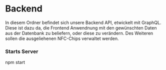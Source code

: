 # Backend

In diesem Ordner befindet sich unsere Backend API, etwickelt mit GraphQL.
Diese ist dazu da, die Frontend Anwendnung mit den gewünschten Daten aus der Datenbank zu beliefern, oder diese zu verändern. Des Weiteren sollen die ausgeliehenen NFC-Chips verwaltet werden.

### Starts Server

npm start